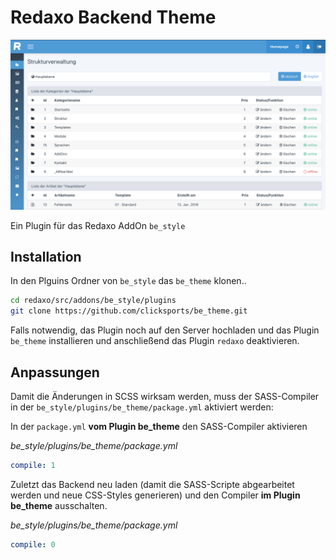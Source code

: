 # Redaxo Backend Theme

![Screenshot](be_theme.png)

Ein Plugin für das Redaxo AddOn `be_style`

## Installation

In den Plguins Ordner von `be_style` das `be_theme` klonen..

```sh
cd redaxo/src/addons/be_style/plugins
git clone https://github.com/clicksports/be_theme.git
```

Falls notwendig, das Plugin noch auf den Server hochladen und das Plugin `be_theme` installieren und anschließend das Plugin `redaxo` deaktivieren. 

## Anpassungen

Damit die Änderungen in SCSS wirksam werden, muss der SASS-Compiler in der `be_style/plugins/be_theme/package.yml` aktiviert werden:

In der `package.yml` **vom Plugin be_theme** den SASS-Compiler aktivieren

*be_style/plugins/be_theme/package.yml*
```yaml
compile: 1
```

Zuletzt das Backend neu laden (damit die SASS-Scripte abgearbeitet werden und neue CSS-Styles generieren) und den Compiler **im Plugin be_theme** ausschalten.

*be_style/plugins/be_theme/package.yml*
```yaml
compile: 0
```
